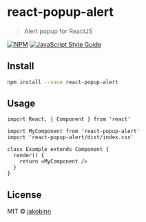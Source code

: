# react-popup-alert

> Alert popup for ReactJS

[![NPM](https://img.shields.io/npm/v/react-popup-alert.svg)](https://www.npmjs.com/package/react-popup-alert) [![JavaScript Style Guide](https://img.shields.io/badge/code_style-standard-brightgreen.svg)](https://standardjs.com)

## Install

```bash
npm install --save react-popup-alert
```

## Usage

```tsx
import React, { Component } from 'react'

import MyComponent from 'react-popup-alert'
import 'react-popup-alert/dist/index.css'

class Example extends Component {
  render() {
    return <MyComponent />
  }
}
```

## License

MIT © [jakobinn](https://github.com/jakobinn)
